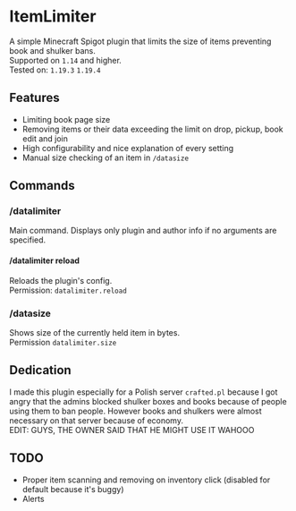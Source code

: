 # ItemLimiter
A simple Minecraft Spigot plugin that limits the size of items preventing book and shulker bans.  
Supported on `1.14` and higher.  
Tested on: `1.19.3` `1.19.4`

## Features
- Limiting book page size
- Removing items or their data exceeding the limit on drop, pickup, book edit and join
- High configurability and nice explanation of every setting
- Manual size checking of an item in `/datasize`

## Commands
### /datalimiter
Main command. Displays only plugin and author info if no arguments are specified.
#### /datalimiter reload
Reloads the plugin's config.  
Permission: `datalimiter.reload`

### /datasize
Shows size of the currently held item in bytes.  
Permission `datalimiter.size`

## Dedication
I made this plugin especially for a Polish server `crafted.pl` because I got angry that the admins blocked shulker boxes and books because of people using them to ban people. However books and shulkers were almost necessary on that server because of economy.  
EDIT: GUYS, THE OWNER SAID THAT HE MIGHT USE IT WAHOOO
## TODO
- Proper item scanning and removing on inventory click (disabled for default because it's buggy)
- Alerts
